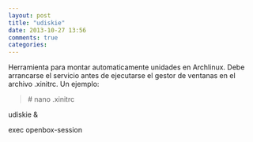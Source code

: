 ```yaml
---
layout: post
title: "udiskie"
date: 2013-10-27 13:56
comments: true
categories: 
---
```

Herramienta  para montar automaticamente unidades en Archlinux. Debe arrancarse el servicio antes de ejecutarse el gestor de ventanas en el archivo .xinitrc. Un ejemplo:

>\# nano .xinitrc

udiskie & 

exec openbox-session 

